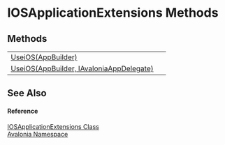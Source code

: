 # IOSApplicationExtensions Methods




## Methods
<table>
<tr>
<td><a href="M_Avalonia_IOSApplicationExtensions_UseiOS_1">UseiOS(AppBuilder)</a></td>
<td> </td>
</tr>
<tr>
<td><a href="M_Avalonia_IOSApplicationExtensions_UseiOS">UseiOS(AppBuilder, IAvaloniaAppDelegate)</a></td>
<td> </td>
</tr>
</table>

## See Also


#### Reference
<a href="T_Avalonia_IOSApplicationExtensions">IOSApplicationExtensions Class</a>  
<a href="N_Avalonia">Avalonia Namespace</a>  

